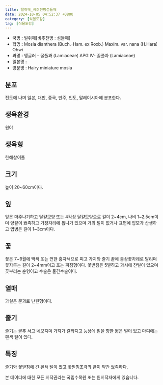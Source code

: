 ```yaml
---
title: 털쥐깨_비추천명섬들깨
date: 2024-10-05 04:52:37 +0800
category: [식물도감]
tag: [식물도감]
---
```




- 국명 : 털쥐깨[비추천명 : 섬들깨]
- 학명 : Mosla dianthera (Buch.-Ham. ex Roxb.) Maxim. var. nana (H.Hara) Ohwi
- 과명 : 앵글러 - 꿀풀과 (Lamiaceae) APG Ⅳ- 꿀풀과 (Lamiaceae)
- 일본명 : 
- 영문명 : Hairy miniature mosla


## 분포
전도에 나며 일본, 대만, 중국, 만주, 인도, 말레이시아에 분포한다.
## 생육환경
원야
## 생육형
한해살이풀  
## 크기
높이 20~60cm이다. 
## 잎
잎은 마주나기하고 달걀모양 또는 4각상 달걀모양으로 길이 2~4cm, 나비 1~2.5cm이며 양끝이 뾰족하고 가장자리에 톱니가 있으며 거의 털이 없거나 표면에 압모가 산생하고 엽병은 길이 1~3cm이다.
## 꽃
꽃은 7~9월에 백색 또는 연한 홍자색으로 피고 가지와 줄기 끝에 총상꽃차례로 달리며 꽃자루는 길이 2~4mm이고 포는 피침형이다. 꽃받침은 5열하고 과시에 잔털이 있으며 꽃부리는 순형이고 수술은 둘긴수술이다.
## 열매
과실은 분과로 난원형이다.
## 줄기
줄기는 곧추 서고 네모지며 가지가 갈라지고 능상에 밑을 향한 짧은 털이 있고 마디에는 흰색 털이 있다.
## 특징
줄기와 꽃받침에 긴 흰색 털이 있고 꽃받침조각의 끝이 약간 뾰족하다.






본 데이터에 대한 모든 저작권리는 국립수목원 또는 원저작자에게 있습니다.
